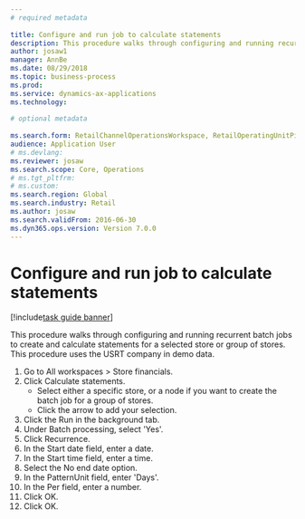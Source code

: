 ```yaml
--- 
# required metadata 
 
title: Configure and run job to calculate statements
description: This procedure walks through configuring and running recurrent batch jobs to create and calculate statements for a selected store or group of stores. 
author: josaw1
manager: AnnBe 
ms.date: 08/29/2018
ms.topic: business-process 
ms.prod:  
ms.service: dynamics-ax-applications 
ms.technology:  
 
# optional metadata 
 
ms.search.form: RetailChannelOperationsWorkspace, RetailOperatingUnitPicker, SysRecurrence   
audience: Application User 
# ms.devlang:  
ms.reviewer: josaw
ms.search.scope: Core, Operations 
# ms.tgt_pltfrm:  
# ms.custom:  
ms.search.region: Global
ms.search.industry: Retail
ms.author: josaw
ms.search.validFrom: 2016-06-30 
ms.dyn365.ops.version: Version 7.0.0 
---
```

# Configure and run job to calculate statements

[!include[task guide banner](../includes/task-guide-banner.md)]

This procedure walks through configuring and running recurrent batch jobs to create and calculate statements for a selected store or group of stores. This procedure uses the USRT company in demo data.

1. Go to All workspaces > Store financials.
2. Click Calculate statements.
    * Select either a specific store, or a node if you want to create the batch job for a group of stores.  
    * Click the arrow to add your selection.  
3. Click the Run in the background tab.
4. Under Batch processing, select 'Yes'.
5. Click Recurrence.
6. In the Start date field, enter a date.
7. In the Start time field, enter a time.
8. Select the No end date option.
9. In the PatternUnit field, enter 'Days'.
10. In the Per field, enter a number.
11. Click OK.
12. Click OK.

